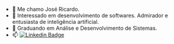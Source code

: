 - 👋 Me chamo José Ricardo.
- 👀 Interessado em desenvolvimento de softwares. Admirador e entusiasta de inteligência artificial.
- 🌱 Graduando em Análise e Desenvolvimento de Sistemas.
- 📫 [![Linkedin Badge](https://img.shields.io/badge/-LinkedIn-blue?style=flat-square&logo=Linkedin&logoColor=white&link=https://www.linkedin.com/in/jos%C3%A9-ricardo-borges-filho-0a7008219)](https://www.linkedin.com/in/jos%C3%A9-ricardo-borges-filho-0a7008219)



<!---
Zezinn/Zezinn is a ✨ special ✨ repository because its `README.md` (this file) appears on your GitHub profile.
You can click the Preview link to take a look at your changes.
--->
